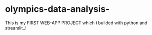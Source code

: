 # olympics-data-analysis-
This is my FIRST WEB-APP PROJECT which i builded with python and streamlit..!
